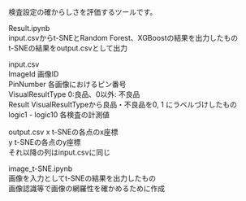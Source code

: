 検査設定の確からしさを評価するツールです。
  
Result.ipynb  
input.csvからt-SNEとRandom Forest、XGBoostの結果を出力したもの  
t-SNEの結果をoutput.csvとして出力　　

input.csv  
ImageId 画像ID  
PinNumber 各画像におけるピン番号  
VisualResultType  0:良品、0以外: 不良品    
Result  VisualResultTypeから良品・不良品を0, 1 にラベルづけしたもの  
logic1 - logic10  各検査の計測値  

output.csv
x t-SNEの各点のx座標  
y t-SNEの各点のy座標  
それ以降の列はinput.csvに同じ  

image_t-SNE.ipynb  
画像を入力としてt-SNEの結果を出力したもの  
画像認識等で画像の網羅性を確かめるために作成  
